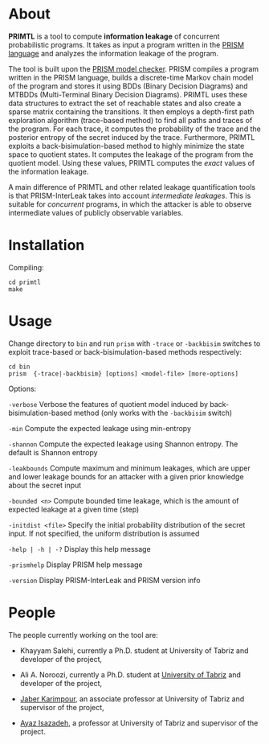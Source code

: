 # About
**PRIMTL** is a tool to compute **information leakage** of concurrent probabilistic programs. It takes as input a program written in the [PRISM language](http://www.prismmodelchecker.org/manual/ThePRISMLanguage/Introduction) and analyzes the information leakage of the program. 

The tool is built upon the [PRISM model checker](http://www.prismmodelchecker.org/). PRISM compiles a program written in the PRISM language, builds a discrete-time Markov chain model of the program and stores it using BDDs (Binary Decision Diagrams) and MTBDDs (Multi-Terminal Binary Decision Diagrams). PRIMTL uses these data structures to extract the set of reachable states and also create a sparse matrix containing the transitions. It then employs a depth-first path exploration algorithm (trace-based method) to find all paths and traces of the program. For each trace, it computes the probability of the trace and the posterior entropy of the secret induced by the trace. Furthermore, PRIMTL exploits a back-bisimulation-based method to highly minimize the state space to quotient states. It computes the leakage of the program from the quotient model. Using these values, PRIMTL computes the *exact* values of the information leakage. 

A main difference of PRIMTL and other related leakage quantification tools is that PRISM-InterLeak takes into account *intermediate leakages*. This is suitable for *concurrent* programs, in which the attacker is able to observe intermediate values of publicly observable variables. 

# Installation
Compiling:
```
cd primtl
make
```


# Usage
Change directory to `bin` and run `prism` with `-trace` or `-backbisim` switches to exploit trace-based or back-bisimulation-based methods respectively:
```
cd bin
prism  {-trace|-backbisim} [options] <model-file> [more-options]
```
Options:

`-verbose` Verbose the features of quotient model induced by back-bisimulation-based method (only works with the `-backbisim` switch)

`-min`  Compute the expected leakage using min-entropy 

`-shannon`  Compute the expected leakage using Shannon entropy. The default is Shannon entropy

`-leakbounds`  Compute maximum and minimum leakages, which are upper and lower leakage bounds for an attacker with a given prior knowledge about the secret input

`-bounded <n>`  Compute bounded time leakage, which is the amount of expected leakage at a given time (step)

`-initdist <file>`  Specify the initial probability distribution of the secret input. If not specified, the uniform distribution is assumed

`-help | -h | -?`  Display this help message

`-prismhelp`  Display PRISM help message

`-version`  Display PRISM-InterLeak and PRISM version info


# People
The people currently working on the tool are:

* Khayyam Salehi, currently a Ph.D. student at University of Tabriz and developer of the project,

* Ali A. Noroozi, currently a Ph.D. student at [University of Tabriz](http://tabrizu.ac.ir/en) and developer of the project,

* [Jaber Karimpour](http://simap.tabrizu.ac.ir/cv/karimpour/?lang=en-gb), an associate professor at University of Tabriz and supervisor of the project,

* [Ayaz Isazadeh](http://isazadeh.net/ayaz), a professor at University of Tabriz and supervisor of the project.

